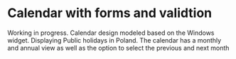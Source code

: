 # Calendar with forms and validtion
Working in progress.
Calendar design modeled based on the Windows widget. Displaying Public holidays in Poland. 
The calendar has a monthly and annual view as well as the option to select the previous and next month

